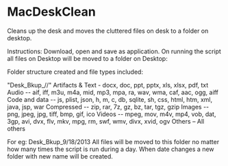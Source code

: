 MacDeskClean
============

Cleans up the desk and moves the cluttered files on desk to a folder on desktop.


Instructions:
Download, open and save as application. On running the script all files on Desktop will be moved to a folder on Desktop:

Folder structure created and file types included:

"Desk_Bkup_<month>/<day>/<year>" 
  Artifacts & Text - docx, doc, ppt, pptx, xls, xlsx, pdf, txt
  Audio -- aif, iff, m3u, m4a, mid, mp3, mpa, ra, wav, wma, caf, aac, ogg, aiff
  Code and data -- js, plist, json, h, m, c, db, sqlite, sh, css, html, htm, xml, java, jsp, war
  Compressed -- zip, rar, 7z, gz, bz, tar, tgz, gzip
  Images -- png, jpeg, jpg, tiff, bmp, gif, ico
  Videos -- mpeg, mov, m4v, mp4, vob, dat, 3gp, avi, dvx, flv, mkv, mpg, rm, swf, wmv, divx, xvid, ogv
  Others – All others

For eg: Desk_Bkup_9/18/2013
All files will be moved to this folder no matter how many times the script is run during a day.
When date changes a new folder with new name will be created.
